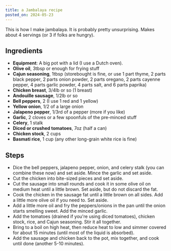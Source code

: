 ```yaml
---
title: a Jambalaya recipe
posted_on: 2024-05-23
---
```


This is how I make jambalaya. It is probably pretty unsurprising. Makes about 4 servings (or 3 if folks are hungry).

## Ingredients

* **Equipment**: A big pot with a lid (I use a Dutch oven).
* **Olive oil**, 3tbsp or enough for frying stuff
* **Cajun seasoning**, 1tbsp (storebought is fine, or use 1 part thyme, 2 parts black pepper, 2 parts onion powder, 2 parts oregano, 2 parts cayenne pepper, 4 parts garlic powder, 4 parts salt, and 6 parts paprika)
* **Chicken breast**, 3/4lb or so (1 breast)
* **Andouille sausage**, 1/2lb or so
* **Bell peppers**, 2 (I use 1 red and 1 yellow)
* **Yellow onion**, 1/2 of a large onion
* **Jalapeno pepper**, 1/3rd of a pepper (more if you like)
* **Garlic**, 2 cloves or a few spoonfuls of the pre-minced stuff
* **Celery**, 1 stalk
* **Diced or crushed tomatoes**, 7oz (half a can)
* **Chicken stock**, 2 cups
* **Basmati rice**, 1 cup (any other long-grain white rice is fine)

## Steps

* Dice the bell peppers, jalapeno pepper, onion, and celery stalk (you can combine these now) and set aside. Mince the garlic and set aside.
* Cut the chicken into bite-sized pieces and set aside.
* Cut the sausage into small rounds and cook it in some olive oil on medium heat until a little brown. Set aside, but do not discard the fat.
* Cook the chicken in the sausage fat until a little brown on all sides. Add a little more olive oil if you need to. Set aside.
* Add a little more oil and fry the peppers/onions in the pan until the onion starts smelling sweet. Add the minced garlic.
* Add the tomatoes (drained if you're using diced tomatoes), chicken stock, rice, and Cajun seasoning. Stir it all together.
* Bring to a boil on high heat, then reduce heat to low and simmer covered for about 15 minutes (until most of the liquid is absorbed).
* Add the sausage and chicken back to the pot, mix together, and cook until done (another 5-10 minutes).
